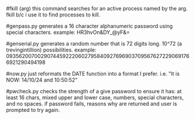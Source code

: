 #fkill (arg)
this command searches for an active process named by the arg. fkill b/c i use it to find processes to kill.

#genpass.py
generates a 16 character alphanumeric password using special characters.
example: HR3hvOn&DY_@yF&=

#genserial.py
generates a random number that is 72 digits long. 10^72 (a trevingintillion) possibilities.
example: 093562007002907445922206027958409276969037095676272290691766921290494198

#now.py
just reformats the DATE function into a format I prefer.
i.e. "It is NOW: 14/10/24 and  10:50:52"

#pwcheck.py
checks the strength of a give password to ensure it has: at least 16 chars, mixed upper and lower case, numbers, special characters, and no spaces. if password fails, reasons why are returned and user is prompted to try again.
